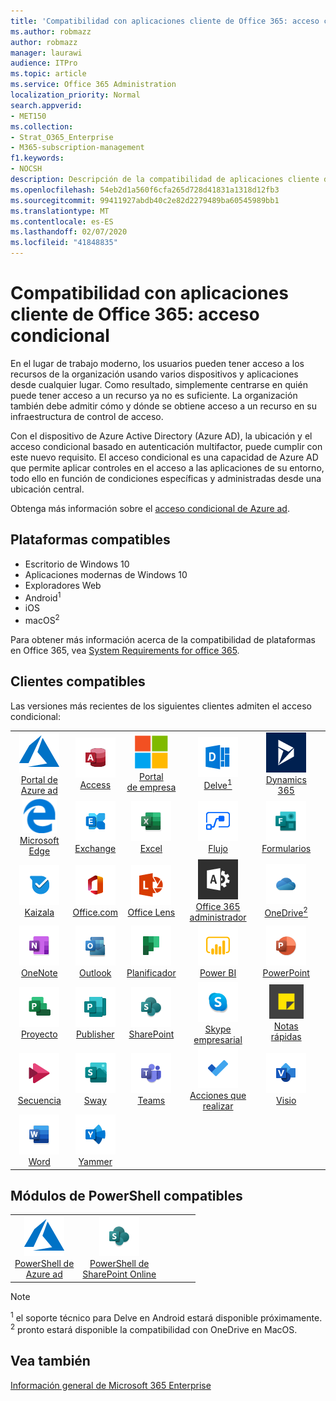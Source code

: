 ```yaml
---
title: 'Compatibilidad con aplicaciones cliente de Office 365: acceso condicional'
ms.author: robmazz
author: robmazz
manager: laurawi
audience: ITPro
ms.topic: article
ms.service: Office 365 Administration
localization_priority: Normal
search.appverid:
- MET150
ms.collection:
- Strat_O365_Enterprise
- M365-subscription-management
f1.keywords:
- NOCSH
description: Descripción de la compatibilidad de aplicaciones cliente de Office 365 para el acceso condicional
ms.openlocfilehash: 54eb2d1a560f6cfa265d728d41831a1318d12fb3
ms.sourcegitcommit: 99411927abdb40c2e82d2279489ba60545989bb1
ms.translationtype: MT
ms.contentlocale: es-ES
ms.lasthandoff: 02/07/2020
ms.locfileid: "41848835"
---
```

# <a name="office-365-client-app-support--conditional-access"></a>Compatibilidad con aplicaciones cliente de Office 365: acceso condicional

En el lugar de trabajo moderno, los usuarios pueden tener acceso a los recursos de la organización usando varios dispositivos y aplicaciones desde cualquier lugar. Como resultado, simplemente centrarse en quién puede tener acceso a un recurso ya no es suficiente. La organización también debe admitir cómo y dónde se obtiene acceso a un recurso en su infraestructura de control de acceso.

Con el dispositivo de Azure Active Directory (Azure AD), la ubicación y el acceso condicional basado en autenticación multifactor, puede cumplir con este nuevo requisito. El acceso condicional es una capacidad de Azure AD que permite aplicar controles en el acceso a las aplicaciones de su entorno, todo ello en función de condiciones específicas y administradas desde una ubicación central.

Obtenga más información sobre el [acceso condicional de Azure ad](https://docs.microsoft.com/azure/active-directory/conditional-access/).

## <a name="supported-platforms"></a>Plataformas compatibles

 - Escritorio de Windows 10
 - Aplicaciones modernas de Windows 10
 - Exploradores Web
 - Android<sup>1</sup>
 - iOS
 - macOS<sup>2</sup>

Para obtener más información acerca de la compatibilidad de plataformas en Office 365, vea [System Requirements for office 365](https://products.office.com/office-system-requirements).

## <a name="supported-clients"></a>Clientes compatibles

Las versiones más recientes de los siguientes clientes admiten el acceso condicional:

| | | | | | |
|:---:|:---:|:---:|:---:|:---:|:---:|
| ![Icono de Azure](media/o365-azure-64x64.png) <br> [Portal de <br> Azure ad](https://azure.microsoft.com/features/azure-portal/) | ![Icono de Access](media/o365-access-64x64.png) <br> [Access](https://products.office.com/access) | ![Icono del portal de empresa](media/o365-microsoft-64x64.png) <br> [Portal <br> de empresa](https://docs.microsoft.com/intune-user-help/sign-in-to-the-company-portal)  | ![Icono de Delve](media/o365-delve-64x64.png) <br> [Delve<sup>1</sup>](https://products.office.com/business/intelligent-search) | ![Icono de Dynamics 365](media/o365-dynamics365-64x64.png) <br> [Dynamics 365](https://dynamics.microsoft.com) 
| ![Icono de borde](media/o365-edge-64x64.png) <br> [Microsoft Edge](https://www.microsoft.com/windows/microsoft-edge) | ![Icono de Exchange](media/o365-exchange-64x64.png) <br> [Exchange](https://products.office.com/exchange/exchange-online) | ![Icono de Excel](media/o365-excel-64x64.png) <br> [Excel](https://products.office.com/excel) | ![Icono de flujo](media/o365-flow-64x64.png) <br> [Flujo](https://flow.microsoft.com) | ![Icono de formularios](media/o365-forms-64x64.png) <br> [Formularios](https://flow.microsoft.com/connectors/shared_microsoftforms/microsoft-forms/) 
| ![Icono de Kaizala](media/o365-kaizala-64x64.png) <br> [Kaizala](https://products.office.com/en/business/microsoft-kaizala) | ![Icono de Office.com](media/o365-office-64x64.png) <br> [Office.com](https://www.office.com/) | ![Icono de lente](media/o365-lens-64x64.png) <br> [Office Lens](https://www.microsoft.com/p/office-lens/9wzdncrfj3t8?activetab=pivot%3Aoverviewtab) | ![Icono de Office 365 administrador](media/o365-o365admin-64x64.png) <br> [Office 365 <br> administrador](https://products.office.com/business/manage-office-365-admin-app) | ![Icono de OneDrive para la empresa](media/o365-OneDrive-64x64.png) <br> [OneDrive<sup>2</sup>](https://products.office.com/onedrive-for-business/online-cloud-storage) 
| ![Icono de OneNote](media/o365-OneNote-64x64.png) <br> [OneNote](https://products.office.com/onenote) | ![Icono de Outlook](media/o365-outlook-64x64.png) <br> [Outlook](https://products.office.com/outlook) | ![Icono de Planificador](media/o365-planner-64x64.png) <br> [Planificador](https://products.office.com/business/task-management-software) | ![Icono de PowerBI](media/o365-powerbi-64x64.png) <br> [Power BI](https://powerbi.microsoft.com) | ![Icono de PowerPoint](media/o365-powerpoint-64x64.png) <br> [PowerPoint](https://products.office.com/powerpoint) 
| ![Icono de proyecto](media/o365-project-64x64.png) <br> [Proyecto](https://products.office.com/project) | ![Icono de Publisher](media/o365-publisher-64x64.png) <br> [Publisher](https://products.office.com/publisher) | ![Icono de SharePoint](media/o365-sharepoint-64x64.png) <br> [SharePoint](https://products.office.com/sharepoint) | ![Icono de Skype Empresarial](media/o365-skypeforbusiness-64x64.png) <br> [Skype <br> empresarial](https://www.skype.com/business/) | ![Icono de notas adhesivas](media/o365-stickynotes-64x64.png) <br> [Notas rápidas](https://www.microsoft.com/p/microsoft-sticky-notes/9nblggh4qghw) 
| ![Icono de secuencia](media/o365-stream-64x64.png) <br> [Secuencia](https://stream.microsoft.com) | ![Icono de Sway](media/o365-sway-64x64.png) <br> [Sway](https://sway.com) | ![Icono de Teams](media/o365-teams-64x64.png) <br> [Teams](https://products.office.com/microsoft-teams/group-chat-software) | ![Icono de tareas pendientes](media/o365-todo-64x64.png) <br> [Acciones que realizar](https://todo.microsoft.com) | ![Icono de Visio](media/o365-visio-64x64.png) <br> [Visio](https://products.office.com/visio/flowchart-software) 
| ![Icono de Word](media/o365-word-64x64.png) <br> [Word](https://products.office.com/word) | ![Icono de Yammer](media/o365-yammer-64x64.png) <br> [Yammer](https://products.office.com/yammer/yammer-overview)

## <a name="supported-powershell-modules"></a>Módulos de PowerShell compatibles

| | | | | | |
|:---:|:---:|:---:|:---:|:---:|:---:|
| ![Icono de Azure](media/o365-azure-64x64.png) <br> [PowerShell de <br> Azure ad](https://docs.microsoft.com/powershell/azure/active-directory/overview?view=azureadps-2.0) | ![Icono de SharePoint](media/o365-sharepoint-64x64.png) <br> [PowerShell de <br> SharePoint Online](https://docs.microsoft.com/powershell/sharepoint/sharepoint-online/connect-sharepoint-online)

> [!NOTE]
> <sup>1</sup> el soporte técnico para Delve en Android estará disponible próximamente. <br>
> <sup>2</sup> pronto estará disponible la compatibilidad con OneDrive en MacOS.

## <a name="see-also"></a>Vea también

[Información general de Microsoft 365 Enterprise](https://docs.microsoft.com/microsoft-365/enterprise/microsoft-365-overview)
